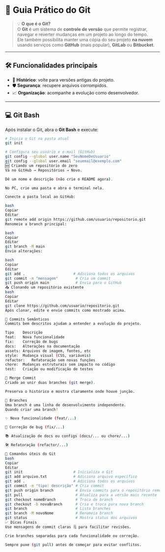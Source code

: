 # 🚀 Guia Prático do Git

> 💡 **O que é o Git?**  
> O **Git** é um sistema de **controle de versão** que permite registrar, navegar e reverter mudanças em um projeto ao longo do tempo.  
> Ele também possibilita manter uma cópia do seu projeto **na nuvem** usando serviços como **GitHub** (mais popular), **GitLab** ou **Bitbucket**.

---

## 🛠️ Funcionalidades principais
- 📜 **Histórico**: volte para versões antigas do projeto.  
- 🛡 **Segurança**: recupere arquivos corrompidos.  
- 📈 **Organização**: acompanhe a evolução como desenvolvedor.  

---

## 💻 Git Bash
Após instalar o Git, abra o **Git Bash** e execute:

```bash
# Inicia o Git na pasta atual
git init

# Configura seu usuário e e-mail (GitHub)
git config --global user.name "SeuNomeDeUsuario"
git config --global user.email "seuemail@exemplo.com"
🆕 Criando um repositório do zero
Vá no GitHub → Repositórios → Novo.

Dê um nome e descrição (não crie o README agora).

No PC, crie uma pasta e abra o terminal nela.

Conecte a pasta local ao GitHub:

bash
Copiar
Editar
git remote add origin https://github.com/usuario/repositorio.git
Renomeie a branch principal:

bash
Copiar
Editar
git branch -M main
Envie alterações:

bash
Copiar
Editar
git add .                      # Adiciona todos os arquivos
git commit -m "mensagem"        # Cria um commit
git push origin main            # Envia para o GitHub
📥 Clonando um repositório existente
bash
Copiar
Editar
git clone https://github.com/usuario/repositorio.git
Após clonar, edite e envie commits como mostrado acima.

📝 Commits Semânticos
Commits bem descritos ajudam a entender a evolução do projeto.

Tipo	Descrição
feat:	Nova funcionalidade
fix:	Correção de bugs
docs:	Alterações na documentação
assets:	Arquivos de imagem, fontes, etc
style:	Mudança visual (CSS, variáveis)
refactor:	Refatoração sem novas funções
chore:	Mudanças estruturais sem impacto no código
test:	Criação ou modificação de testes

🔀 Merge Commit
Criado ao unir duas branches (git merge).

Preserva o histórico e mostra claramente onde houve junção.

🌿 Branches
Uma branch é uma linha de desenvolvimento independente.
Quando criar uma branch?

✨ Nova funcionalidade (feat/...)

🐞 Correção de bug (fix/...)

📚 Atualização de docs ou configs (docs/... ou chore/...)

🛠 Refatoração (refactor/...)

📌 Comandos úteis do Git
bash
Copiar
Editar
git init                       # Inicializa o Git
git add arquivo.txt            # Adiciona arquivo específico
git add .                      # Adiciona todos os arquivos
git commit -m "tipo: descrição" # Cria commit
git push origin branch          # Envia commits para o repositório remoto
git pull                        # Atualiza para a versão mais recente
git checkout nomeBranch         # Troca de branch
git checkout -b novaBranch      # Cria e troca para nova branch
git branch                      # Lista branches
git branch -M novoNome          # Renomeia branch
git status                      # Mostra status dos arquivos
✅ Dicas Finais
Use mensagens de commit claras 🗒 para facilitar revisões.

Crie branches separadas para cada funcionalidade ou correção.

Sempre puxe (git pull) antes de começar para evitar conflitos.